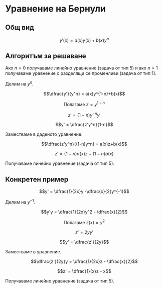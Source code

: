 # Уравнение на Бернули

## Общ вид

$$y'(x) = a(x)y(x) + b(x)y^n$$

## Алгоритъм за решаване

Ако $n = 0$ получаваме линейно уравнение (задача от тип 5) и ако $n = 1$ получаваме уравнение с разделящи се променливи (задача от тип 1).

Делим на $y^n$.

$$\dfrac{y'}{y^n} = a(x)y^{1-n}+b(x)$$

$$\text{Полагаме } z = y^{1-n}$$

$$z' = (1-n)y^{-n}y'$$

$$y' = \dfrac{z'y^n}{1-n}$$

Заместваме в даденото уравнение.

$$\dfrac{z'y^n}{(1-n)y^n} = a(x)z+b(x)$$

$$z' = (1-n)a(x)z+(1-n)b(x)$$

Получаваме линейно уравнение (задача от тип 5).

## Конкретен пример

$$y' = \dfrac{1}{2x}y -\dfrac{x}{2}y^{-1}$$

Делим на $y^{-1}$.

$$y'y = \dfrac{1}{2x}y^2 - \dfrac{x}{2}$$

$$\text{Полагаме } z(x) = y^2$$

$$z' = 2yy'$$

$$y' = \dfrac{z'}{2y}$$

Заместваме в уравнение.

$$\dfrac{z'}{2y}y = \dfrac{1}{2x}z - \dfrac{x}{2}$$

$$z' = \dfrac{1}{x}z - x$$

Получаваме линейно уравнение (задача от тип 5).